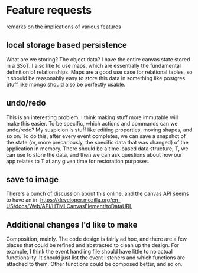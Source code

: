 # Feature requests

remarks on the implications of various features

## local storage based persistence

What are we storing? The object data? I have the entire
canvas state stored in a SSoT. I also like to use maps, which
are essentially the fundamental definition of relationships.
Maps are a good use case for relational tables, so it should
be reasonablly easy to store this data in something like
postgres. Stuff like mongo should also be perfectly usable.

## undo/redo

This is an interesting problem. I think making stuff more
immutable will make this easier. To be specific, which actions
and commands can we undo/redo? My suspicion is stuff like
editing properties, moving shapes, and so on. To do this, after
every event completes, we can save a snapshot of the state
(or, more precariously, the specific data that was changed)
of the application in memory. There should be a time-based
data structure, T, we can use to store the data, and then we can ask questions about how our app relates to T at any given time for
restoration purposes.

## save to image

There's a bunch of discussion about this online, and the
canvas API seems to have an in: <https://developer.mozilla.org/en-US/docs/Web/API/HTMLCanvasElement/toDataURL>

## Additional changes I'd like to make

Composition, mainly. The code design is fairly ad hoc, and there are a
few places that could be refined and abstracted to clean up the design.
For example, I think the event handling file should have little to
no actual functionality. It should just list the event listeners
and which functions are attached to them. Other functions could be
composed better, and so on. 